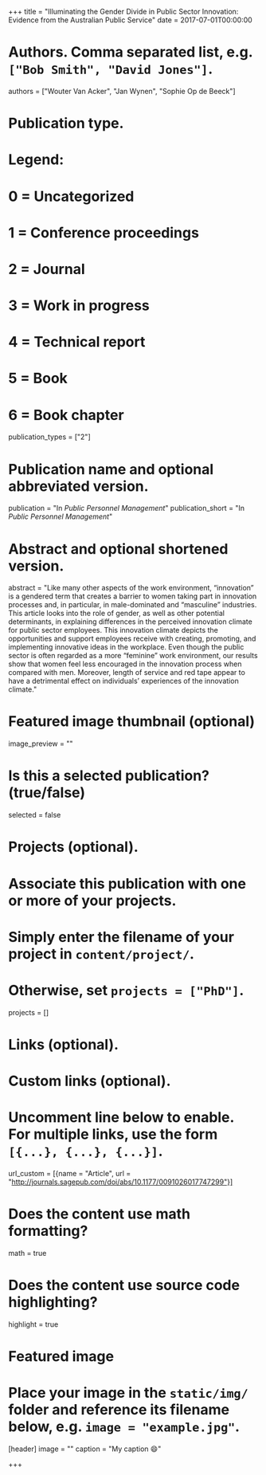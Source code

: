 +++
title = "Illuminating the Gender Divide in Public Sector Innovation: Evidence from the Australian Public Service"
date = 2017-07-01T00:00:00

# Authors. Comma separated list, e.g. `["Bob Smith", "David Jones"]`.
authors = ["Wouter Van Acker", "Jan Wynen", "Sophie Op de Beeck"]

# Publication type.
# Legend:
# 0 = Uncategorized
# 1 = Conference proceedings
# 2 = Journal
# 3 = Work in progress
# 4 = Technical report
# 5 = Book
# 6 = Book chapter
publication_types = ["2"]

# Publication name and optional abbreviated version.
publication = "In *Public Personnel Management*"
publication_short = "In *Public Personnel Management*"

# Abstract and optional shortened version.
abstract = "Like many other aspects of the work environment, “innovation” is a gendered term that creates a barrier to women taking part in innovation processes and, in particular, in male-dominated and “masculine” industries. This article looks into the role of gender, as well as other potential determinants, in explaining differences in the perceived innovation climate for public sector employees. This innovation climate depicts the opportunities and support employees receive with creating, promoting, and implementing innovative ideas in the workplace. Even though the public sector is often regarded as a more “feminine” work environment, our results show that women feel less encouraged in the innovation process when compared with men. Moreover, length of service and red tape appear to have a detrimental effect on individuals’ experiences of the innovation climate."

# Featured image thumbnail (optional)
image_preview = ""

# Is this a selected publication? (true/false)
selected = false

# Projects (optional).
#   Associate this publication with one or more of your projects.
#   Simply enter the filename of your project in `content/project/`.
#   Otherwise, set `projects = ["PhD"]`.
projects = []

# Links (optional).


# Custom links (optional).
#   Uncomment line below to enable. For multiple links, use the form `[{...}, {...}, {...}]`.
url_custom = [{name = "Article", url = "http://journals.sagepub.com/doi/abs/10.1177/0091026017747299"}]

# Does the content use math formatting?
math = true

# Does the content use source code highlighting?
highlight = true

# Featured image
# Place your image in the `static/img/` folder and reference its filename below, e.g. `image = "example.jpg"`.
[header]
image = ""
caption = "My caption :smile:"

+++


